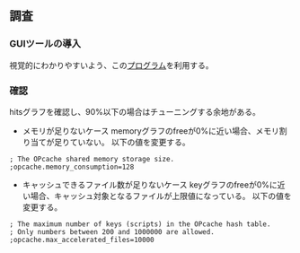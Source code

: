 ## 調査
### GUIツールの導入
視覚的にわかりやすいよう、この[プログラム](https://gist.githubusercontent.com/ck-on/4959032/raw/ad6362bff017f3c59c96ab395e3308ed52650cab/ocp.php)を利用する。

### 確認
hitsグラフを確認し、90%以下の場合はチューニングする余地がある。

- メモリが足りないケース
memoryグラフのfreeが0%に近い場合、メモリ割り当てが足りていない。
以下の値を変更する。

```
; The OPcache shared memory storage size.
;opcache.memory_consumption=128
```

- キャッシュできるファイル数が足りないケース
keyグラフのfreeが0%に近い場合、キャッシュ対象となるファイルが上限値になっている。
以下の値を変更する。

```
; The maximum number of keys (scripts) in the OPcache hash table.
; Only numbers between 200 and 1000000 are allowed.
;opcache.max_accelerated_files=10000
```